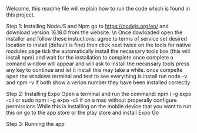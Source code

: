 Welcome, this readme file will explain how to run the code which is found in
this project. 

Step 1: Installing NodeJS and Npm
go to https://nodejs.org/en/ and download version 16.18.0 from the website. \n
Once dowloaded open the installer and follow these instuctions:
agree to terms of service
set desired location to install (default is fine) then click next twice
on the tools for native modules page tick the automatically install the necassary tools box (this will install npm) and wait for the installation to complete
once complete a comand window will appear and will ask to install the necassary tools press any key to continue and let it install this may take a while.
once compelte open the windows terminal and test to see everything is install run node -v and npm -v if both show a verion number they have been installed correctly

Step 2: Installing Expo
Open a terminal and run the command: npm i -g expo -cli or sudo npm i -g expo -cli if on a mac without properally configure permissions
While this is installing on the mobile device that you want to run this on go to the app store or the play store and install Expo Go

Step 3: Running the app

